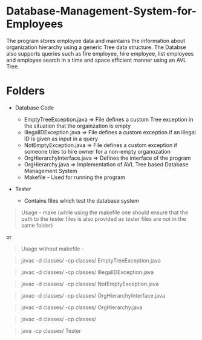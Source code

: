 # Database-Management-System-for-Employees

The program stores employee data and maintains the information about organization hierarchy using a generic Tree data structure. The Databse also supports queries such as fire employee, hire employee, list employees and employee search in a time and space efficient manner using an AVL Tree.

# Folders

- Database Code
  - EmptyTreeException.java => File defines a custom Tree exception in the situation that the orgainzation is empty
  - IllegalIDException.java => File defines a custom exception if an illegal ID is given as input in a query
  - NotEmptyException.java => File defines a custom exception if someone tries to hire owner for a non-empty organozation
  - OrgHierarchyInterface.java => Defines the interface of the program
  - OrgHierarchy.java => Implementation of AVL Tree based Database Management System
  - Makefile - Used for running the program

- Tester 
  - Contains files which test the database system

> Usage - make (while using the makefile one should ensure that the path to the tester files is also provided as tester files are not in the same folder)

or 

> Usage without makefile - 

> javac -d classes/ -cp classes/ EmptyTreeException.java

> javac -d classes/ -cp classes/ IllegalIDException.java

> javac -d classes/ -cp classes/ NotEmptyException.java

> javac -d classes/ -cp classes/ OrgHierarchyInterface.java

> javac -d classes/ -cp classes/ OrgHierarchy.java

> javac -d classes/ -cp classes/ <Path to Tester files>

> java -cp classes/ Tester
